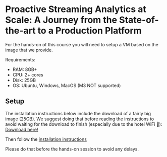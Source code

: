 # Proactive Streaming Analytics at Scale: A Journey from the State-of-the-art to a Production Platform

For the hands-on of this course you will need to setup a VM based on the image that we provide.

Requirements:

* RAM: 8GB+
* CPU: 2+ cores
* Disk: 25GB
* OS: Ubuntu,  Windows, MacOS (M3 NOT supported)

## Setup

The installation instructions below include the download of a fairly big image (25GB). We suggest doing that before reading the instructions to avoid waiting for the download to finish (especially due to the hotel WiFi 🐢): [Download here!](https://tucgr-my.sharepoint.com/:u:/g/personal/ngiatrakos_tuc_gr/EXP2oCuxji9Gp1MI82UX_tsBvXr-d1LahwW3uHMSmQ98lQ?e=MgYs3D)

Then follow the [installation instructions](https://docs.google.com/document/d/1DwyhAJuW7Tn4FudUHVb0m6ia2Gmuwn4i/edit?usp=sharing&ouid=114101935566194500276&rtpof=true&sd=true)

Please do that before the hands-on session to avoid any delays.
